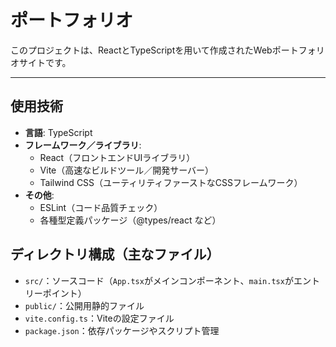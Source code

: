 # ポートフォリオ

このプロジェクトは、ReactとTypeScriptを用いて作成されたWebポートフォリオサイトです。

---

## 使用技術

- **言語**: TypeScript
- **フレームワーク／ライブラリ**:
  - React（フロントエンドUIライブラリ）
  - Vite（高速なビルドツール／開発サーバー）
  - Tailwind CSS（ユーティリティファーストなCSSフレームワーク）
- **その他**:
  - ESLint（コード品質チェック）
  - 各種型定義パッケージ（@types/react など）

## ディレクトリ構成（主なファイル）

- `src/`：ソースコード（`App.tsx`がメインコンポーネント、`main.tsx`がエントリーポイント）
- `public/`：公開用静的ファイル
- `vite.config.ts`：Viteの設定ファイル
- `package.json`：依存パッケージやスクリプト管理
